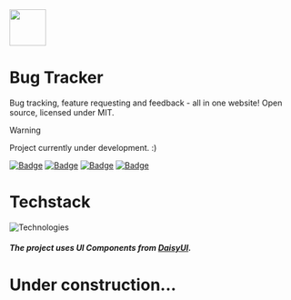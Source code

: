 <img src="https://i.imgur.com/33WYwlY.png" heigth="64" width="64">

# Bug Tracker

Bug tracking, feature requesting and feedback - all in one website! Open source, licensed under MIT.

> [!WARNING]
> Project currently under development. :)

[![Badge](https://img.shields.io/badge/version-1.0.0-red?style=for-the-badge)](https://github.com/sauciucrazvan/bug-tracker/releases)
[![Badge](https://img.shields.io/github/stars/sauciucrazvan/botanicabay?style=for-the-badge)](https://github.com/sauciucrazvan/bug-tracker/stargazers)
[![Badge](https://img.shields.io/github/issues/sauciucrazvan/botanicabay?style=for-the-badge)](https://github.com/sauciucrazvan/bug-tracker/issues)
[![Badge](https://img.shields.io/badge/License-MIT-yellow.svg?style=for-the-badge)](https://opensource.org/licenses/MIT)

# Techstack

![Technologies](https://skillicons.dev/icons?i=typescript,nextjs,react,firebase,tailwind)

##### The project uses UI Components from [DaisyUI](https://daisyui.com/).

# Under construction...
